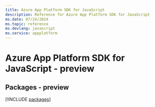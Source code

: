 ```yaml
---
title: Azure App Platform SDK for JavaScript
description: Reference for Azure App Platform SDK for JavaScript
ms.date: 07/24/2024
ms.topic: reference
ms.devlang: javascript
ms.service: appplatform
---
```

# Azure App Platform SDK for JavaScript - preview
## Packages - preview
[!INCLUDE [packages](app-platform-index.md)]